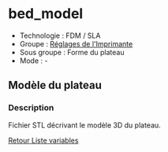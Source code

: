 # bed_model

* Technologie : FDM / SLA
* Groupe : [Réglages de l'Imprimante](../printer_settings/printer_settings.md)
* Sous groupe : Forme du plateau
* Mode : -

## Modèle du plateau

### Description

Fichier STL décrivant le modèle 3D du plateau.

[Retour Liste variables](variable_list.md)